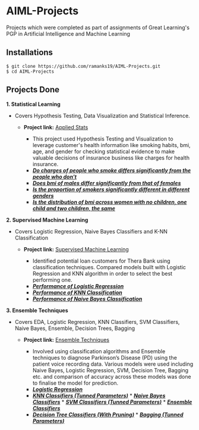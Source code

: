# AIML-Projects
Projects which were completed as part of assignments of Great Learning's PGP in Artificial Intelligence and Machine Learning

## Installations
```
$ git clone https://github.com/ramanks19/AIML-Projects.git
$ cd AIML-Projects
```

## Projects Done
**1. Statistical Learning**
   - Covers Hypothesis Testing, Data Visualization and Statistical Inference.
      - **Project link:** [Applied Stats](https://github.com/ramanks19/AIML-Projects/blob/main/01.%20Applied%20Statistics/Project%201%20-%20Statistical%20Learning_Healthcare.ipynb)
         - This project used Hypothesis Testing and Visualization to leverage customer's health information like smoking habits, bmi, age, and gender for checking statistical evidence
           to make valuable decisions of insurance business like charges for health insurance.
         
         * ***[Do charges of people who smoke differs significantly from the people who don't](https://github.com/ramanks19/AIMLProjects/blob/main/01.%20Applied%20Statistics/images/1.%20people%20who%20smoke%20differ%20significantly%20from%20the%20people%20that%20don't.png)***
         * ***[Does bmi of males differ significantly from that of females](https://github.com/ramanks19/AIMLProjects/blob/main/01.%20Applied%20Statistics/images/2.%20bmi%20of%20males%20differ%20significantly%20from%20that%20of%20females.png)***
         * ***[Is the proportion of smokers significantly different in different genders](https://github.com/ramanks19/AIMLProjects/blob/main/01.%20Applied%20Statistics/images/3.%20proportion%20of%20smokers%20significantly%20different%20in%20different%20genders.png)***
         * ***[Is the distribution of bmi across women with no children, one child and two children, the same](https://github.com/ramanks19/AIMLProjects/blob/main/01.%20Applied%20Statistics/images/4.%20distribution%20of%20bmi%20across%20women%20with%20no%20children%2C%20one%20child%20and%20two%20children%2C%20the%20same.png)***

**2. Supervised Machine Learning**
   - Covers Logistic Regression, Naive Bayes Classifiers and K-NN Classification
      - **Project link:** [Supervised Machine Learning](https://github.com/ramanks19/AIML-Projects/blob/main/02.%20Supervised%20Machine%20Learning/Project%202%20-%20Supervised%20Learning_Banking.ipynb)
        - Identified potential loan customers for Thera Bank using classification techniques. Compared models built with Logistic Regression and KNN algorithm in order to select the best performing one.
        
        * ***[Performance of Logistic Regression](https://github.com/sharmapratik88/AIML-Projects/blob/master/02_Supervised%20Machine%20Learning/images/personal_loan.png)***
        * ***[Performance of KNN Classification](https://github.com/ramanks19/AIML-Projects/blob/main/02.%20Supervised%20Machine%20Learning/images/2.%20KNN.png)***
        * ***[Performance of Naive Bayes Classification](https://github.com/ramanks19/AIML-Projects/blob/main/02.%20Supervised%20Machine%20Learning/images/3.%20Naive%20Bayes.png)***

**3. Ensemble Techniques**
   - Covers EDA, Logistic Regression, KNN Classifiers, SVM Classifiers, Naive Bayes, Ensemble, Decision Trees, Bagging
      - **Project link:** [Ensemble Techniques](https://github.com/ramanks19/AIML-Projects/blob/main/03.%20Ensemble%20Techniques/Project%203%20-%20Ensemble%20Learning_Medical.ipynb)
         - Involved using classification algorithms and Ensemble techniques to diagnose Parkinson’s Disease (PD) using the patient voice recording data. Various models were used including Naive Bayes, Logistic Regression, SVM, Decision Tree, Bagging etc. and comparison of accuracy across these models was done to finalise the model for prediction.
        
        * ***[Logistic Regression](https://github.com/ramanks19/AIML-Projects/blob/main/03.%20Ensemble%20Techniques/images/1.%20Logistic%20Regression.png)***
        * ***[KNN Classifiers (Tunned Parameters)](https://github.com/ramanks19/AIML-Projects/blob/main/03.%20Ensemble%20Techniques/images/2.%20KNN.png)***
	* ***[Naive Bayes Classifiers](https://github.com/ramanks19/AIML-Projects/blob/main/03.%20Ensemble%20Techniques/images/3.%20Naive%20Bayes.png)***
	* ***[SVM Classifiers (Tunned Parameters)](https://github.com/ramanks19/AIML-Projects/blob/main/03.%20Ensemble%20Techniques/images/4.%20SVM.png)***
	* ***[Ensemble Classifiers](https://github.com/ramanks19/AIML-Projects/blob/main/03.%20Ensemble%20Techniques/images/5.%20Ensemble.png)***
        * ***[Decision Tree Classifiers (With Pruning)](https://github.com/ramanks19/AIML-Projects/blob/main/03.%20Ensemble%20Techniques/images/6.%20Decision%20Trees.png)***
	* ***[Bagging (Tunned Parameters)](https://github.com/ramanks19/AIML-Projects/blob/main/03.%20Ensemble%20Techniques/images/7.%20Bagging.png)***
